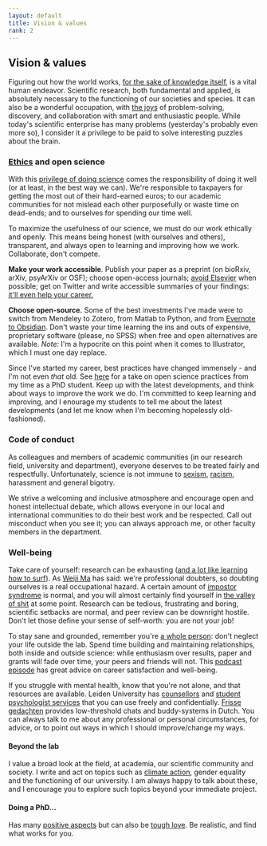 ```yaml
---
layout: default
title: Vision & values
rank: 2
---
```


## Vision & values
Figuring out how the world works, [for the sake of knowledge itself](https://www.ias.edu/about/usefulness-useless-knowledge), is a vital human endeavor. Scientific research, both fundamental and applied, is absolutely necessary to the functioning of our societies and species. It can also be a wonderful occupation, with [the joys](https://physicstoday.scitation.org/doi/full/10.1063/PT.3.3630) of problem-solving, discovery, and collaboration with smart and enthusiastic people. While today's scientific enterprise has many problems (yesterday's probably even more so), I consider it a privilege to be paid to solve interesting puzzles about the brain.

### [Ethics](https://www.cmu.edu/dietrich/psychology/cognitiveaxon/documents/Verstynen_PES.pdf) and open science
With this [privilege of doing science](https://www.codykommers.com/post/57-nancy-kanwisher) comes the responsibility of doing it well (or at least, in the best way we can). We're responsible to taxpayers for getting the most out of their hard-earned euros; to our academic communities for not mislead each other purposefully or waste time on dead-ends; and to ourselves for spending our time well.

To maximize the usefulness of our science, we must do our work ethically and openly. This means being honest (with ourselves and others), transparent, and always open to learning and improving how we work. Collaborate, don't compete. 

**Make your work accessible**. Publish your paper as a preprint (on bioRxiv, arXiv, psyArXiv or OSF); choose open-access journals; [avoid Elsevier](https://www.talyarkoni.org/blog/2016/12/12/why-i-still-wont-review-for-or-publish-with-elsevier-and-think-you-shouldnt-either/) when possible; get on Twitter and write accessible summaries of your findings: [it'll even help your career.](http://dx.doi.org/10.7554/eLife.16800.001)

**Choose open-source.** Some of the best investments I've made were to switch from Mendeley to Zotero, from Matlab to Python, and from [Evernote to Obsidian](https://anneurai.net/2021/03/16/note-taking-101-from-evernote-to-obsidian/). Don't waste your time learning the ins and outs of expensive, proprietary software (please, no SPSS) when free and open alternatives are available. _Note:_ I'm a hypocrite on this point when it comes to Illustrator, which I must one day replace.

Since I've started my career, best practices have changed immensely - and I'm not even _that_ old. See [here](https://tobiasdonner.net/our-labs-take-on-open-science/) for a take on open science practices from my time as a PhD student. Keep up with the latest developments, and think about ways to improve the work we do. I'm committed to keep learning and improving, and I enourage my students to tell me about the latest developments (and let me know when I'm becoming hopelessly old-fashioned).

### Code of conduct
As colleagues and members of academic communities (in our research field, university and department), everyone deserves to be treated fairly and respectfully. Unfortunately, science is not immune to [sexism](https://anneurai.net/2018/12/09/gender-diversity-in-academia/), [racism](https://anneurai.net/2020/06/11/shutdownstem-fighting-racism-in-academia/), harassment and general bigotry.

We strive a welcoming and inclusive atmosphere and encourage open and honest intellectual debate, which allows everyone in our local and international communities to do their best work and be respected. Call out misconduct when you see it; you can always approach me, or other faculty members in the department. 

### Well-being
Take care of yourself: research can be exhausting ([and a lot like learning how to surf](https://threadreaderapp.com/thread/1451547079076106250.html)). As [Weiji Ma](https://www.cns.nyu.edu/events/growingupinscience/index.html) has said: we're professional doubters, so doubting ourselves is a real occupational hazard. A certain amount of [impostor syndrome](https://medium.com/the-spike/why-scientists-feel-dumb-2ed0ac869b1f) is normal, and you will almost certainly find yourself in [the valley of shit](https://thesiswhisperer.com/2012/05/08/the-valley-of-shit/) at some point.
Research can be tedious, frustrating and boring, scientific setbacks are normal, and peer review can be downright hostile. Don't let those define your sense of self-worth: you are not your job! 

To stay sane and grounded, remember you're [a whole person](https://blogs.scientificamerican.com/guest-blog/the-awesomest-7-year-postdoc-or-how-i-learned-to-stop-worrying-and-love-the-tenure-track-faculty-life/): don't neglect your life outside the lab. Spend time building and maintaining relationships, both inside and outside science: while enthusiasm over results, paper and grants will fade over time, your peers and friends will not. This [podcast episode](https://braininspired.co/podcast/100-1/) has great advice on career satisfaction and well-being.

If you struggle with mental health, know that you're not alone, and that resources are available. Leiden University has [counsellors](https://www.student.universiteitleiden.nl/en/study--studying/guidance--advice/study-guidance-and-advisors/confidential-counsellors/social-and-behavioural-sciences/psychology-bsc?cf=social-and-behavioural-sciences&cd=psychology-bsc) and [student psychologist services](https://www.student.universiteitleiden.nl/en/study--studying/guidance--advice/study-guidance-and-advisors/student-psychologist/social-and-behavioural-sciences/psychology-bsc?cf=social-and-behavioural-sciences&cd=psychology-bsc) that you can use freely and confidentially. [Frisse gedachten](https://www.frissegedachtes.nl/) provides low-threshold chats and buddy-systems in Dutch. You can always talk to me about any professional or personal circumstances, for advice, or to point out ways in which I should improve/change my ways.

#### Beyond the lab
I value a broad look at the field, at academia, our scientific community and society. I write and act on topics such as [climate action](https://anneurai.net/green-neuroscience/), gender equality and the functioning of our university. I am always happy to talk about these, and I encourage you to explore such topics beyond your immediate project.

#### Doing a PhD...
Has many [positive aspects](https://doi.org/10.7554/eLife.81075) but can also be [tough love](https://neurochambers.blogspot.com/2012/05/tough-love-insensitive-guide-to.html). Be realistic, and find what works for you.